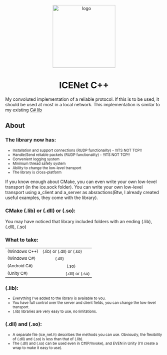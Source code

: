   
<p align="center">
  <img src="https://github.com/larty77/ICENet/assets/125078218/c28309e2-377a-450f-9440-8b7e8eaf335a" alt="logo" width="200" height="200">
</p>

<h1 align="center" tabindex="-1" dir="auto"><a class="anchor" aria-hidden="true"></a>ICENet C++</h1>

My convoluted implementation of a reliable protocol. If this is to be used, it should be used at most in a local network. This implementation is similar to my existing <a href = "https://github.com/larty77/ICENet/">C# lib</a>

<h2 tabindex="-1" dir="auto"><a class="anchor" aria-hidden="true"></a>About</h2>

<h3>The library now has:</h3>

<ul>
  <li style="font-size: smaller;">Installation and support connections (RUDP functionality) - !!ITS NOT TCP!!</li>
  <li style="font-size: smaller;">Handle/Send reliable packets (RUDP functionality) - !!ITS NOT TCP!!</li>
  <li style="font-size: smaller;">Convenient logging system</li>
  <li style="font-size: smaller;">Minimum thread safety system</li>
  <li style="font-size: smaller;">Ability to change the low-level transport</li>
  <li style="font-size: smaller;">The library is cross-platform</li>
</ul>

If you know enough about CMake, you can even write your own low-level transport (in the ice.sock folder). You can write your own low-level transport using a_client and a_server as absractions(Btw, I already created useful examples, they come with the library).

<h3>CMake (.lib) or (.dll) or (.so): </h3>

You may have noticed that library included folders with an ending (.lib), (.dll), (.so)

<h3>What to take: </h3>
<table>
  <tr>
    <td style="font-size: smaller;">(Windows C++)</td>
    <td style="font-size: smaller;">(.lib) or (.dll) or (.so)</td>
  </tr>
  <tr>
    <td style="font-size: smaller;">(Windows C#)</td>
    <td style="font-size: smaller;">ㅤㅤㅤ (.dll)</td>
  </tr>
  <tr>
    <td style="font-size: smaller;">(Android C#)</td>
    <td style="font-size: smaller;">ㅤㅤㅤㅤㅤㅤ (.so)</td>
  </tr>
  <tr>
    <td style="font-size: smaller;">(Unity C#)</td>
    <td style="font-size: smaller;">ㅤㅤㅤㅤㅤㅤ(.dll) or (.so)</td>
  </tr>
</table>

<h3>(.lib): </h3>

<ul>
  <li style="font-size: smaller;">Everything I've added to the library is available to you.</li>
  <li style="font-size: smaller;">You have full control over the server and client fields, you can change the low-level transport.</li>
  <li style="font-size: smaller;">(.lib) libraries are very easy to use, no limitations.</li>
</ul>

<h3>(.dll) and (.so): </h3>

<ul>
  <li style="font-size: smaller;">A separate file (ice_net.h) describes the methods you can use. Obviously, the flexibility of (.dll) and (.so) is less than that of (.lib).</li>
  <li style="font-size: smaller;">The (.dll) and (.so) can be used even in C#(P/Invoke), and EVEN in Unity (I'll create a wrap to make it easy to use).</li>
</ul>
